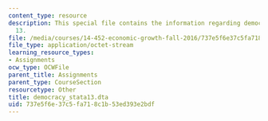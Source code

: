 ```yaml
---
content_type: resource
description: This special file contains the information regarding democracy stata
  13.
file: /media/courses/14-452-economic-growth-fall-2016/737e5f6e37c5fa718c1b53ed393e2bdf_democracy_stata13.dta
file_type: application/octet-stream
learning_resource_types:
- Assignments
ocw_type: OCWFile
parent_title: Assignments
parent_type: CourseSection
resourcetype: Other
title: democracy_stata13.dta
uid: 737e5f6e-37c5-fa71-8c1b-53ed393e2bdf
---
```

